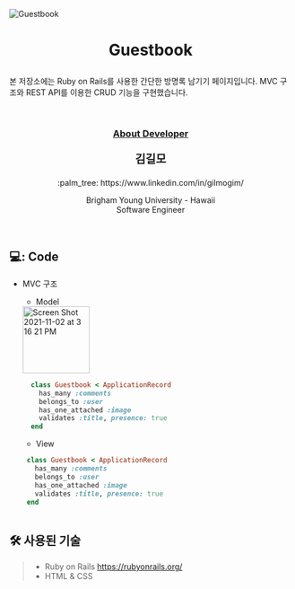 ![Guestbook](https://user-images.githubusercontent.com/59432666/128343662-e58adbd3-4e7a-4506-808d-63dbc61c0390.png)
# <p align="center"> Guestbook</p>

<p>
본 저장소에는 Ruby on Rails를 사용한 간단한 방명록 남기기 페이지입니다. MVC 구조와 REST API를 이용한 CRUD 기능을 구현했습니다.
</p>
<br/>


### <p align="center" style="text-decoration:underline">About Developer</p>

**<p align="center" style="font-size:15pt">김길모</p>**
<p align="center">:palm_tree: https://www.linkedin.com/in/gilmogim/ </p>
<p align="center">
Brigham Young University - Hawaii<br/>
Software Engineer<br/>
</p>
<br/>

## 💻: Code


- MVC 구조
  * Model
  <img width="119" alt="Screen Shot 2021-11-02 at 3 16 21 PM" src="https://user-images.githubusercontent.com/59432666/139795640-782c6cec-8c65-43d3-b963-65e4c55358fc.png">
  
  ```ruby   
    class Guestbook < ApplicationRecord
      has_many :comments  
      belongs_to :user
      has_one_attached :image
      validates :title, presence: true
    end
  ```
  * View
   ```ruby 
    class Guestbook < ApplicationRecord
      has_many :comments  
      belongs_to :user
      has_one_attached :image
      validates :title, presence: true
    end
    
  ```

## :hammer_and_wrench: 사용된 기술
> + Ruby on Rails https://rubyonrails.org/
> + HTML & CSS

<br/>
